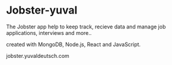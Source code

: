 # Jobster-yuval

The Jobster app help to keep track, recieve data and manage job applications, interviews and more..

created with MongoDB, Node.js, React and JavaScript.


jobster.yuvaldeutsch.com
